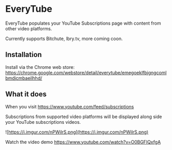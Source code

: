 # EveryTube

EveryTube populates your YouTube Subscriptions page with content from other video platforms.

Currently supports Bitchute, lbry.tv, more coming coon.

## Installation

Install via the Chrome web store: https://chrome.google.com/webstore/detail/everytube/emegoeklfbjgngcomlbmdjcmbaeilhhd/

## What it does

When you visit https://www.youtube.com/feed/subscriptions

Subscriptions from supported video platforms will be displayed along side your YouTube subscriptions videos.

![https://i.imgur.com/nPWilrS.png](https://i.imgur.com/nPWilrS.png)

Watch the video demo https://www.youtube.com/watch?v=O0BGFIQxfgA
